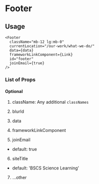 # Footer

## Usage

```
<Footer
  className="mb-12 lg:mb-0"
  currentLocation="/our-work/what-we-do/"
  data={data}
  frameworkLinkComponent={Link}
  id="footer"
  joinEmail={true}
/>
```

### List of Props

#### Optional
1. className:
Any additional `classNames`

2.  blurId
3.  data
4.  frameworkLinkComponent
5.  joinEmail
   - default: true
6.  siteTitle
   - default: 'BSCS Science Learning'
7. ...other
